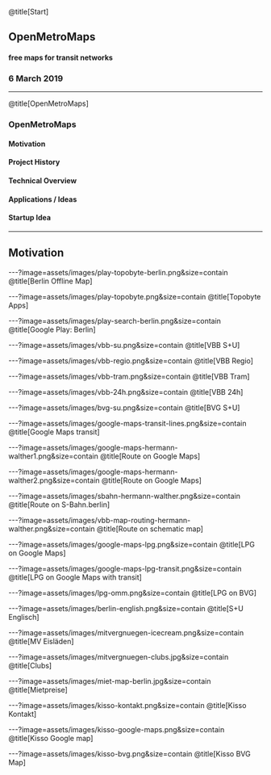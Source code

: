 @title[Start]

## Open<span class="gold">Metro</span>Maps

#### free maps for transit networks

### 6 March 2019

---

@title[OpenMetroMaps]

### <span class="gold">OpenMetroMaps</span>

#### Motivation
#### Project History
#### Technical Overview
#### Applications / Ideas
#### Startup Idea

---

## <span class="gold">Motivation</span>

---?image=assets/images/play-topobyte-berlin.png&size=contain
@title[Berlin Offline Map]

---?image=assets/images/play-topobyte.png&size=contain
@title[Topobyte Apps]

---?image=assets/images/play-search-berlin.png&size=contain
@title[Google Play: Berlin]

---?image=assets/images/vbb-su.png&size=contain
@title[VBB S+U]

---?image=assets/images/vbb-regio.png&size=contain
@title[VBB Regio]

---?image=assets/images/vbb-tram.png&size=contain
@title[VBB Tram]

---?image=assets/images/vbb-24h.png&size=contain
@title[VBB 24h]

---?image=assets/images/bvg-su.png&size=contain
@title[BVG S+U]

---?image=assets/images/google-maps-transit-lines.png&size=contain
@title[Google Maps transit]

---?image=assets/images/google-maps-hermann-walther1.png&size=contain
@title[Route on Google Maps]

---?image=assets/images/google-maps-hermann-walther2.png&size=contain
@title[Route on Google Maps]

---?image=assets/images/sbahn-hermann-walther.png&size=contain
@title[Route on S-Bahn.berlin]

---?image=assets/images/vbb-map-routing-hermann-walther.png&size=contain
@title[Route on schematic map]

---?image=assets/images/google-maps-lpg.png&size=contain
@title[LPG on Google Maps]

---?image=assets/images/google-maps-lpg-transit.png&size=contain
@title[LPG on Google Maps with transit]

---?image=assets/images/lpg-omm.png&size=contain
@title[LPG on BVG]

---?image=assets/images/berlin-english.png&size=contain
@title[S+U Englisch]

---?image=assets/images/mitvergnuegen-icecream.png&size=contain
@title[MV Eisläden]

---?image=assets/images/mitvergnuegen-clubs.jpg&size=contain
@title[Clubs]

---?image=assets/images/miet-map-berlin.jpg&size=contain
@title[Mietpreise]

---?image=assets/images/kisso-kontakt.png&size=contain
@title[Kisso Kontakt]

---?image=assets/images/kisso-google-maps.png&size=contain
@title[Kisso Google map]

---?image=assets/images/kisso-bvg.png&size=contain
@title[Kisso BVG Map]
